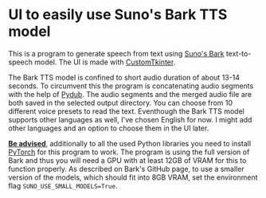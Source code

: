 # UI to easily use Suno's Bark TTS model

This is a program to generate speech from text using [Suno's Bark](https://github.com/suno-ai/bark) text-to-speech model. The UI is made with [CustomTkinter](https://github.com/TomSchimansky/CustomTkinter).

The Bark TTS model is confined to short audio duration of about 13-14 seconds. To circumvent this the program is concatenating audio segments with the help of [Pydub](https://github.com/jiaaro/pydub).
The audio segments and the merged audio file are both saved in the selected output directory. You can choose from 10 different voice presets to read the text. Eventhough the Bark TTS model supports other languages as well, I've chosen English for now. I might add other languages and an option to choose them in the UI later.

<u><b>Be advised</b></u>, additionally to all the used Python libraries you need to install [PyTorch](https://github.com/jiaaro/pydub) for this program to work. 
The program is using the full version of Bark and thus you will need a GPU with at least 12GB of VRAM for this to function properly. 
As described on Bark's GitHub page, to use a smaller version of the models, which should fit into 8GB VRAM, set the environment flag `SUNO_USE_SMALL_MODELS=True`.
